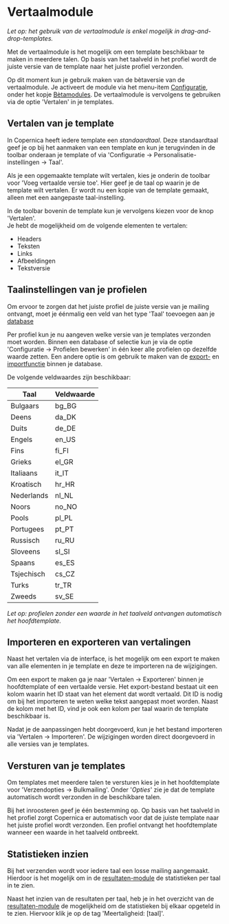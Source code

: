 # Vertaalmodule

*Let op: het gebruik van de vertaalmodule is enkel mogelijk in drag-and-drop-templates.*

Met de vertaalmodule is het mogelijk om een template beschikbaar te maken in meerdere talen. Op basis van het taalveld in het profiel wordt de juiste versie van de template naar het juiste profiel verzonden.

Op dit moment kun je gebruik maken van de bètaversie van de vertaalmodule. Je activeert de module via het menu-item [Configuratie](https://ms.copernica.com/#/admin), onder het kopje [Bètamodules](https://ms.copernica.com/#/admin/user/betamodules). De vertaalmodule is vervolgens te gebruiken via de optie 'Vertalen' in je templates.

## Vertalen van je template
In Copernica heeft iedere template een *standaardtaal*. Deze standaardtaal geef je op bij het aanmaken van een template en kun je terugvinden in de toolbar onderaan je template of via 'Configuratie -> Personalisatie-instellingen -> Taal'.

Als je een opgemaakte template wilt vertalen, kies je onderin de toolbar voor 'Voeg vertaalde versie toe'. Hier geef je de taal op waarin je de template wilt vertalen. Er wordt nu een kopie van de template gemaakt, alleen met een aangepaste taal-instelling.

In de toolbar bovenin de template kun je vervolgens kiezen voor de knop 'Vertalen'.  
Je hebt de mogelijkheid om de volgende elementen te vertalen:
- Headers
- Teksten
- Links
- Afbeeldingen
- Tekstversie

## Taalinstellingen van je profielen
Om ervoor te zorgen dat het juiste profiel de juiste versie van je mailing ontvangt, moet je éénmalig een veld van het type 'Taal' toevoegen aan je [database](https://ms.copernica.com/#/profiles)

Per profiel kun je nu aangeven welke versie van je templates verzonden moet worden. Binnen een database of selectie kun je via de optie 'Configuratie -> Profielen bewerken' in één keer alle profielen op dezelfde waarde zetten. Een andere optie is om gebruik te maken van de [export-](https://www.copernica.com/nl/documentation/database-export) en [importfunctie](https://www.copernica.com/nl/documentation/database-import) binnen je database. 

De volgende veldwaardes zijn beschikbaar:

| Taal       | Veldwaarde |
|------------|------------|
| Bulgaars   | bg_BG      |
| Deens      | da_DK      |
| Duits      | de_DE      |
| Engels     | en_US      |
| Fins       | fi_FI      |
| Grieks     | el_GR      |
| Italiaans  | it_IT      |
| Kroatisch  | hr_HR      |
| Nederlands | nl_NL      |
| Noors      | no_NO      |
| Pools      | pl_PL      |
| Portugees  | pt_PT      |
| Russisch   | ru_RU      |
| Sloveens   | sl_SI      |
| Spaans     | es_ES      |
| Tsjechisch | cs_CZ      |
| Turks      | tr_TR      |
| Zweeds     | sv_SE      |

*Let op: profielen zonder een waarde in het taalveld ontvangen automatisch het hoofdtemplate.*

## Importeren en exporteren van vertalingen
Naast het vertalen via de interface, is het mogelijk om een export te maken van alle elementen in je template en deze te importeren na de wijzigingen.

Om een export te maken ga je naar 'Vertalen -> Exporteren' binnen je hoofdtemplate of een vertaalde versie. Het export-bestand bestaat uit een kolom waarin het ID staat van het element dat wordt vertaald. Dit ID is nodig om bij het importeren te weten welke tekst aangepast moet worden. Naast de kolom met het ID, vind je ook een kolom per taal waarin de template beschikbaar is. 

Nadat je de aanpassingen hebt doorgevoerd, kun je het bestand importeren via 'Vertalen -> Importeren'. De wijzigingen worden direct doorgevoerd in alle versies van je templates.

## Versturen van je templates
Om templates met meerdere talen te versturen kies je in het hoofdtemplate voor 'Verzendopties -> Bulkmailing'. Onder '*Opties*' zie je dat de template automatisch wordt verzonden in de beschikbare talen. 

Bij het inroosteren geef je één bestemming op. Op basis van het taalveld in het profiel zorgt Copernica er automatisch voor dat de juiste template naar het juiste profiel wordt verzonden. Een profiel ontvangt het hoofdtemplate wanneer een waarde in het taalveld ontbreekt.

## Statistieken inzien
Bij het verzenden wordt voor iedere taal een losse mailing aangemaakt. Hierdoor is het mogelijk om in de [resultaten-module](https://ms.copernica.com/#/results/sentmailings) de statistieken per taal in te zien. 

Naast het inzien van de resultaten per taal, heb je in het overzicht van de [resultaten-module](https://ms.copernica.com/#/results/sentmailings) de mogelijkheid om de statistieken bij elkaar opgeteld in te zien. Hiervoor klik je op de tag 'Meertaligheid: [taal]'. 

